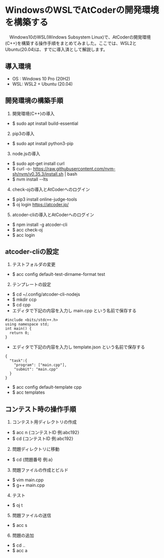 # WindowsのWSLでAtCoderの開発環境を構築する

　Windows10のWSL(Windows Subsystem Linux)で、AtCoderの開発環境(C++)を構築する操作手順をまとめてみました。ここでは、WSL2とUbuntu(20.04)は、すでに導入済として解説します。

## 導入環境

- OS : Windows 10 Pro (20H2)
- WSL: WSL2 + Ubuntu (20.04)

## 開発環境の構築手順

1. 開発環境(C++)の導入
  - $ sudo apt install build-essential

2. pip3の導入
  - $ sudo apt install python3-pip

3. node.jsの導入
  - $ sudo apt-get install curl
  - $ curl -o- https://raw.githubusercontent.com/nvm-sh/nvm/v0.35.3/install.sh | bash
  - $ nvm install --lts

4. check-ojの導入とAtCoderへのログイン
  - $ pip3 install online-judge-tools
  - $ oj login https://atcoder.jp/

5. atcoder-cliの導入とAtCoderへのログイン
  - $ npm install -g atcoder-cli
  - $ acc check-oj
  - $ acc login

## atcoder-cliの設定

1. テストフォルダの変更
  - $ acc config default-test-dirname-format test

2. テンプレートの設定
  - $ cd ~/.config/atcoder-cli-nodejs
  - $ mkdir ccp
  - $ cd cpp
  - エディタで下記の内容を入力し main.cpp という名前で保存する

  ```
  #include <bits/stdc++.h>
  using namespace std;
  int main() {
    return 0;
  }
  ```

  - エディタで下記の内容を入力し template.json という名前で保存する

  ```
  {
    "task":{
      "program": ["main.cpp"],
      "submit": "main.cpp"
    }
  }
  ```

  - $ acc config default-template cpp
  - $ acc templates

## コンテスト時の操作手順

1. コンテスト用ディレクトリの作成
  - $ acc n {コンテストID 例:abc192}
  - $ cd {コンテストID 例:abc192}

2. 問題ディレクトリに移動
  - $ cd {問題番号 例:a}

3. 問題ファイルの作成とビルド
  - $ vim main.cpp
  - $ g++ main.cpp

4. テスト
  - $ oj t

5. 問題ファイルの送信
  - $ acc s

6. 問題の追加
  - $ cd ..
  - $ acc a
